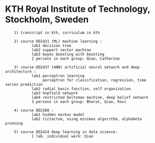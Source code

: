 # KTH Royal Institute of Technology, Stockholm, Sweden

        1) transcript in kth, curriculum in kth
        
        2) course DD2421 (ML) machine learning :  
                lab1 decision tree
                lab2 support vector machine
                lab3 bayes boosting with boosting
                2 persons in each group: Qiao, Catherine
                
        3) course DD2437 (ANN) artificial neural network and deep architecture :
                lab1 perceptron learning 
                     perceptron for classification, regression, time series prediction
                lab2 radial basis function, self organization
                lab3 hopfield network
                lab4 restricted boltzman machine, deep belief network
                3 persons in each group: Bharat, Qiao, Ravi
                
        4) course DD2380 :
                lab1 hidden markov model
                lab2 tictactoe, using minimax algorithm, alphabeta prunning
                
        5) course DD2424 deep learning in data science: 
                1 lab. individual work: Qiao
        
